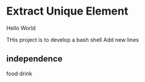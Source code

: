 # Extract Unique Element
Hello World

THis project is to develop a bash shell
Add new lines

## independence

food drink
